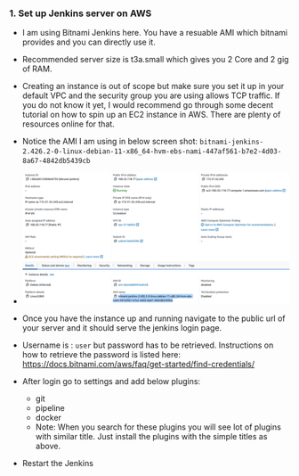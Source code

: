 ### 1. Set up Jenkins server on AWS

* I am using Bitnami Jenkins here. You have a resuable AMI which bitnami provides and you can directly use it. 
* Recommended server size is t3a.small which gives you 2 Core and 2 gig of RAM.
* Creating an instance is out of scope but make sure you set it up in your default VPC and the security group you are using allows TCP traffic. If you do not know it yet, I would recommend go through some decent tutorial on how to spin up an EC2 instance in AWS. There are plenty of resources online for that.
* Notice the AMI I am using in below screen shot: ```bitnami-jenkins-2.426.2-0-linux-debian-11-x86_64-hvm-ebs-nami-447af561-b7e2-4d03-8a67-4842db5439cb```

* ![Alt text](image.png)

* Once you have the instance up and running navigate to the public url of your server and it should serve the jenkins login page.
* Username is : ```user``` but password has to be retrieved. Instructions on how to retrieve the password is listed here: https://docs.bitnami.com/aws/faq/get-started/find-credentials/

* After login go to settings and add below plugins:
    * git
    * pipeline
    * docker
    * Note: When you search for these plugins you will see lot of plugins with similar title. Just install the plugins with the simple titles as above.

* Restart the Jenkins

